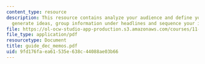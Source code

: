 ```yaml
---
content_type: resource
description: This resource contains analyze your audience and define your purpose,
  generate ideas, group information under headlines and sequence your ideas.
file: https://ol-ocw-studio-app-production.s3.amazonaws.com/courses/11-225-argumentation-and-communication-fall-2006/9fd176faea61535e638c44088ae03b66_guide_dec_memos.pdf
file_type: application/pdf
resourcetype: Document
title: guide_dec_memos.pdf
uid: 9fd176fa-ea61-535e-638c-44088ae03b66
---
```

